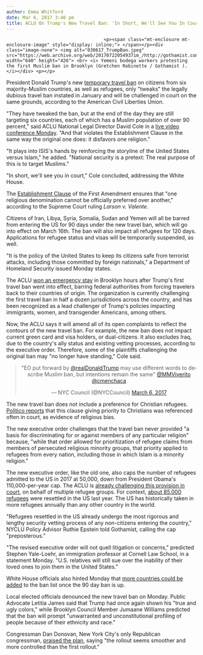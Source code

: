 ```yaml
---
author: Emma Whitford
date: Mar 6, 2017 3:40 pm
title: ACLU On Trump's New Travel Ban: 'In Short, We'll See You In Court'
---
```


	
										<p><span class="mt-enclosure mt-enclosure-image" style="display: inline;"> </span></p><div class="image-none"> <img alt="030617_TrumpBan.jpeg" src="https://web.archive.org/web/20170722054937im_/http://gothamist.com/attachments/nyc_ewhitford/030617_TrumpBan.jpeg" width="640" height="426"> <br> <i> Yemeni bodega workers protesting the first Muslim ban in Brooklyn (Gretchen Robinette / Gothamist ). </i></div> <p></p>

<p>President Donald Trump&apos;s new <a href="https://web.archive.org/web/20170722054937/http://gothamist.com/2017/03/06/trump_travel_ban_take_two.php">temporary travel ban</a> on citizens from six majority-Muslim countries, as well as refugees, only &quot;tweaks&quot; the legally dubious travel ban instated in January and will be challenged in court on the same grounds, according to the American Civil Liberties Union. </p>

<p>&quot;They have tweaked the ban, but at the end of the day they are still targeting six countries, each of which has a Muslim population of over 90 percent,&quot; said ACLU National Legal Director David Cole in a <a href="https://web.archive.org/web/20170722054937/https://www.facebook.com/aclupeoplepower/?fref=nf">live video conference Monday</a>. &quot;And that violates the Establishment Clause in the same way the original one does: it disfavors one religion.&quot; </p>

<p>&quot;It plays into ISIS&apos;s hands by reinforcing the storyline of the United States versus Islam,&quot; he added. &quot;National security is a pretext: The real purpose of this is to target Muslims.&quot; </p>

<p>&quot;In short, we&apos;ll see you in court,&quot; Cole concluded, addressing the White House. </p>

<p>The <a href="https://web.archive.org/web/20170722054937/https://www.aclu.org/blog/speak-freely/well-see-you-court-why-trumps-executive-order-refugees-violates-establishment">Establishment Clause</a> of the First Amendment ensures that &quot;one religious denomination cannot be officially preferred over another,&quot; according to the Supreme Court ruling <em>Larson v. Valente</em>. </p>

<p>Citizens of Iran, Libya, Syria, Somalia, Sudan and Yemen will all be barred from entering the US for 90 days under the new travel ban, which will go into effect on March 16th. The ban will also impact all refugees for 120 days. Applications for refugee status and visas will be temporarily suspended, as well. </p>

<p>&quot;It is the policy of the United States to keep its citizens safe from terrorist attacks, including those committed by foreign nationals,&quot; a Department of Homeland Security issued Monday states. </p>

<p>The ACLU <a href="https://web.archive.org/web/20170722054937/http://gothamist.com/2017/01/28/right_now_hundreds_rallying_against.php">won an emergency stay</a> in Brooklyn hours after Trump&apos;s first travel ban went into effect, barring federal authorities from forcing travelers back to their countries of origin. The organization is currently challenging the first travel ban in half a dozen jurisdictions across the country, and has been recognized as a lead challenger of Trump&apos;s policies impacting immigrants, women, and transgender Americans, among others. </p>

<p>Now, the ACLU says it will amend all of its open complaints to reflect the contours of the new travel ban. For example, the new ban does not impact current green card and visa holders, or dual-citizens. It also excludes Iraq, due to the country&apos;s ally status and existing vetting processes, according to the executive order. Therefore, some of the plaintiffs challenging the original ban may &quot;no longer have standing,&quot; Cole said. </p>

<center><blockquote class="twitter-tweet" data-lang="en"><p lang="en" dir="ltr">&quot;EO put forward by <a href="https://web.archive.org/web/20170722054937/https://twitter.com/realDonaldTrump">@realDonaldTrump</a> may use different words to describe Muslim ban, but intentions remain the same&quot; <a href="https://web.archive.org/web/20170722054937/https://twitter.com/MMViverito">@MMViverito</a> <a href="https://web.archive.org/web/20170722054937/https://twitter.com/cmenchaca">@cmenchaca</a></p>&#x2014; NYC Council (@NYCCouncil) <a href="https://web.archive.org/web/20170722054937/https://twitter.com/NYCCouncil/status/838820779659755521">March 6, 2017</a></blockquote>
<script async src="//web.archive.org/web/20170722054937js_/http://platform.twitter.com/widgets.js" charset="utf-8"></script></center>

<p>The new travel ban does not include a preference for Christian refugees. <a href="https://web.archive.org/web/20170722054937/http://www.politico.com/story/2017/03/trump-releases-new-travel-ban-executive-order-235720">Politico reports</a> that this clause giving priority to Christians was referenced often in court, as evidence of religious bias. </p>

<p>The new executive order challenges that the travel ban never provided &quot;a basis for discriminating for or against members of any particular religion&quot; because, &quot;while that order allowed for prioritization of refugee claims from members of persecuted religious minority groups, that priority applied to refugees from every nation, including those in which Islam is a minority religion.&quot; </p>

<p>The new executive order, like the old one, also caps the number of refugees admitted to the US in 2017 at 50,000, down from President Obama&apos;s 110,000-per-year cap. The ACLU is <a href="https://web.archive.org/web/20170722054937/https://www.aclu.org/legal-document/international-refugee-assistance-project-v-trump-motion-preliminary-injunction">already challenging this provision in court</a>, on behalf of multiple refugee groups. For context, <a href="https://web.archive.org/web/20170722054937/http://www.undispatch.com/travel-ban-executive-order-means-refugees-around-world/">about 85,000 refugees</a> were resettled in the US last year. The US has historically taken in more refugees annually than any other country in the world. </p>

<p>&quot;Refugees resettled in the US already undergo the most rigorous and lengthy security vetting process of any non-citizens entering the country,&quot; NYCLU Policy Advisor Ruthie Epstein told Gothamist, calling the cap &quot;preposterous.&quot;</p>

<p>&quot;The revised executive order will not quell litigation or concerns,&quot; predicted Stephen Yale-Loehr, an immigration professor at Cornell Law School, in a statement Monday. &quot;U.S. relatives will still sue over the inability of their loved ones to join them in the United States.&quot;</p>

<p>White House officials also hinted Monday that <a href="https://web.archive.org/web/20170722054937/http://www.thedailybeast.com/articles/2017/03/06/new-travel-ban-opens-the-door-to-more-countries-on-blacklist.html">more countries could be added</a> to the ban list once the 90 day ban is up.  </p>

<p>Local elected officials denounced the new travel ban on Monday. Public Advocate Letitia James said that Trump had once again shown his &quot;true and ugly colors,&quot; while Brooklyn Council Member Jumaane Williams predicted that the ban will prompt &quot;unwarranted and unconstitutional profiling of people because of their ethnicity and race.&quot; </p>

<p>Congressman Dan Donovan, New York City&apos;s only Republican congressman, <a href="https://web.archive.org/web/20170722054937/https://twitter.com/Azi/status/838803609366237184">praised the plan</a>, saying &quot;the rollout seems smoother and more controlled than the first rollout.&quot; </p>					
										
									
				